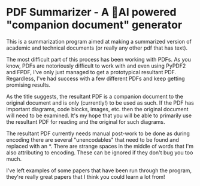 # PDF Summarizer - A 🤗AI powered "companion document" generator

This is a summarization program aimed at making a summarized version of academic and technical documents (or really any other pdf that has text).

The most difficult part of this process has been working with PDFs. As you know, PDFs are notoriously difficult to work with and even using PyPDF2 
and FPDF, I've only just managed to get a prototypical resultant PDF. Regardless, I've had success with a few different PDFs and keep getting promising results.

As the title suggests, the resultant PDF is a companion document to the original document and is only (currently!) to be used as such. If the PDF
has important diagrams, code blocks, images, etc. then the original document will need to be examined. It's my hope that you will be able to 
primarily use the resultant PDF for reading and the original for such diagrams.

The resultant PDF currently needs manual post-work to be done as during encoding there are several "unencodables" that need to be found and replaced
with an *. There are strange spaces in the middle of words that I'm also attributing to encoding. These can be ignored if they don't bug you too much.

I've left examples of some papers that have been run through the program, they're really great papers that I think you could learn a lot from!
